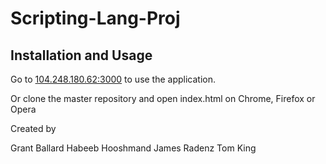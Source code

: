 # Scripting-Lang-Proj

## Installation and Usage

Go to [104.248.180.62:3000](http://104.248.180.62:3000/) to use the application.

Or clone the master repository and open index.html on Chrome, Firefox or Opera

Created by

Grant Ballard
Habeeb Hooshmand
James Radenz
Tom King